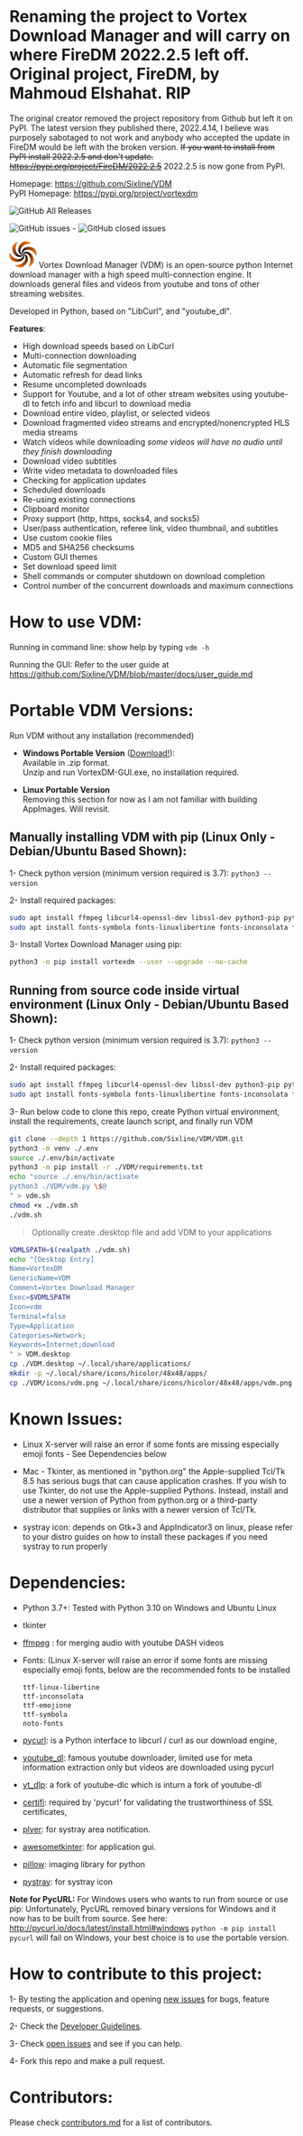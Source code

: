 # Renaming the project to Vortex Download Manager and will carry on where FireDM 2022.2.5 left off. Original project, FireDM, by Mahmoud Elshahat. RIP

The original creator removed the project repository from Github but left it on PyPI. The latest version they published there, 2022.4.14, I believe was purposely sabotaged to not work and anybody who accepted the update in FireDM would be left with the broken version. ~~If you want to install from PyPI install 2022.2.5 and don't update. https://pypi.org/project/FireDM/2022.2.5~~ 2022.2.5 is now gone from PyPI.

Homepage: https://github.com/Sixline/VDM  
PyPI Homepage: https://pypi.org/project/vortexdm

![GitHub All Releases](https://img.shields.io/github/downloads/Sixline/VDM/total?color=orange&label=GitHub%20Releases)

![GitHub issues](https://img.shields.io/github/issues-raw/Sixline/VDM?color=brightgreen) - ![GitHub closed issues](https://img.shields.io/github/issues-closed-raw/Sixline/VDM?color=blueviolet)

![Logo](https://raw.githubusercontent.com/Sixline/VDM/main/icons/vdm.png)
Vortex Download Manager (VDM) is an open-source python Internet download manager with a high speed multi-connection engine. It downloads general files and videos from youtube and tons of other streaming websites.

Developed in Python, based on "LibCurl", and "youtube_dl".

**Features**:
* High download speeds based on LibCurl
* Multi-connection downloading
* Automatic file segmentation
* Automatic refresh for dead links
* Resume uncompleted downloads
* Support for Youtube, and a lot of other stream websites using youtube-dl to fetch info and libcurl to download media
* Download entire video, playlist, or selected videos
* Download fragmented video streams and encrypted/nonencrypted HLS media streams
* Watch videos while downloading *some videos will have no audio until they finish downloading*
* Download video subtitles
* Write video metadata to downloaded files
* Checking for application updates
* Scheduled downloads
* Re-using existing connections
* Clipboard monitor
* Proxy support (http, https, socks4, and socks5)
* User/pass authentication, referee link, video thumbnail, and subtitles
* Use custom cookie files
* MD5 and SHA256 checksums
* Custom GUI themes
* Set download speed limit
* Shell commands or computer shutdown on download completion
* Control number of the concurrent downloads and maximum connections

# How to use VDM:
Running in command line: show help by typing `vdm -h`

Running the GUI: Refer to the user guide at https://github.com/Sixline/VDM/blob/master/docs/user_guide.md

# Portable VDM Versions:
  
Run VDM without any installation (recommended) 
 - **Windows Portable Version** ([Download!](https://github.com/Sixline/VDM/releases/latest)):  
   Available in .zip format.  
   Unzip and run VortexDM-GUI.exe, no installation required.
   
 - **Linux Portable Version**  
  Removing this section for now as I am not familiar with building AppImages. Will revisit.

## Manually installing VDM with pip (Linux Only - Debian/Ubuntu Based Shown):
1- Check python version (minimum version required is 3.7): `python3 --version`

2- Install required packages:
```sh
sudo apt install ffmpeg libcurl4-openssl-dev libssl-dev python3-pip python3-pil python3-pil.imagetk python3-tk python3-dbus gir1.2-appindicator3-0.1
sudo apt install fonts-symbola fonts-linuxlibertine fonts-inconsolata fonts-emojione
```

3- Install Vortex Download Manager using pip:

```sh
python3 -m pip install vortexdm --user --upgrade --no-cache
```

## Running from source code inside virtual environment (Linux Only - Debian/Ubuntu Based Shown):
1- Check python version (minimum version required is 3.7): `python3 --version`

2- Install required packages:
```sh
sudo apt install ffmpeg libcurl4-openssl-dev libssl-dev python3-pip python3-pil python3-pil.imagetk python3-tk python3-dbus gir1.2-appindicator3-0.1
sudo apt install fonts-symbola fonts-linuxlibertine fonts-inconsolata fonts-emojione
```

3- Run below code to clone this repo, create Python virtual environment, install the requirements, create launch script, and finally run VDM

```sh
git clone --depth 1 https://github.com/Sixline/VDM/VDM.git
python3 -m venv ./.env
source ./.env/bin/activate
python3 -m pip install -r ./VDM/requirements.txt
echo "source ./.env/bin/activate
python3 ./VDM/vdm.py \$@
" > vdm.sh
chmod +x ./vdm.sh
./vdm.sh
```

> Optionally create .desktop file and add VDM to your applications
```sh
VDMLSPATH=$(realpath ./vdm.sh)
echo "[Desktop Entry]
Name=VortexDM
GenericName=VDM
Comment=Vortex Download Manager
Exec=$VDMLSPATH
Icon=vdm
Terminal=false
Type=Application
Categories=Network;
Keywords=Internet;download
" > VDM.desktop
cp ./VDM.desktop ~/.local/share/applications/
mkdir -p ~/.local/share/icons/hicolor/48x48/apps/
cp ./VDM/icons/vdm.png ~/.local/share/icons/hicolor/48x48/apps/vdm.png
```

# Known Issues:
- Linux X-server will raise an error if some fonts are missing especially emoji fonts - See Dependencies below

- Mac - Tkinter, as mentioned in "python.org" the Apple-supplied Tcl/Tk 8.5 has serious bugs that can cause application crashes. If you wish to use Tkinter, do not use the Apple-supplied Pythons. Instead, install and use a newer version of Python from python.org or a third-party distributor that supplies or links with a newer version of Tcl/Tk.

- systray icon: depends on Gtk+3 and AppIndicator3 on linux, please refer to your distro guides on how to install these packages if you need systray to run properly

# Dependencies:
- Python 3.7+: Tested with Python 3.10 on Windows and Ubuntu Linux
- tkinter
- [ffmpeg](https://www.ffmpeg.org/) : for merging audio with youtube DASH videos
- Fonts: (Linux X-server will raise an error if some fonts are missing especially emoji fonts, below are the 
recommended fonts to be installed

    ```
    ttf-linux-libertine 
    ttf-inconsolata 
    ttf-emojione
    ttf-symbola
    noto-fonts
    ```
- [pycurl](http://pycurl.io/docs/latest/index.html): is a Python interface to libcurl / curl as our download engine,
- [youtube_dl](https://github.com/ytdl-org/youtube-dl): famous youtube downloader, limited use for meta information extraction only but videos are downloaded using pycurl
- [yt_dlp](https://github.com/yt-dlp/yt-dlp): a fork of youtube-dlc which is inturn a fork of youtube-dl
- [certifi](https://github.com/certifi/python-certifi): required by 'pycurl' for validating the trustworthiness of SSL certificates,
- [plyer](https://github.com/kivy/plyer): for systray area notification.
- [awesometkinter](https://github.com/Aboghazala/AwesomeTkinter): for application gui.
- [pillow](https://python-pillow.org/): imaging library for python
- [pystray](https://github.com/moses-palmer/pystray): for systray icon

**Note for PycURL:**
For Windows users who wants to run from source or use pip:
Unfortunately, PycURL removed binary versions for Windows and it now has to be built from source. See here: http://pycurl.io/docs/latest/install.html#windows
`python -m pip install pycurl` will fail on Windows, your best choice is to use the portable version.

# How to contribute to this project:
1- By testing the application and opening [new issues](https://github.com/Sixline/VDM/issues/new) for bugs, feature requests, or suggestions.

2- Check the [Developer Guidelines](https://github.com/Sixline/VDM/blob/master/docs/developer_guide.md).

3- Check [open issues](https://github.com/Sixline/VDM/issues?q=is%3Aopen+is%3Aissue) and see if you can help.

4- Fork this repo and make a pull request.

# Contributors:
Please check [contributors.md](https://github.com/Sixline/VDM/blob/master/contributors.md) for a list of contributors.
